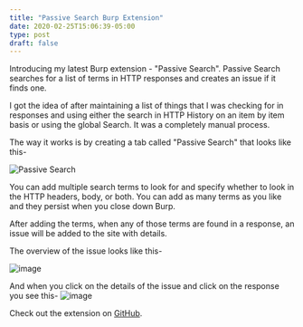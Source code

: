 ```yaml
---
title: "Passive Search Burp Extension"
date: 2020-02-25T15:06:39-05:00
type: post
draft: false
---
```


Introducing my latest Burp extension - "Passive Search".   Passive Search searches for a list of terms in HTTP responses and creates an issue if it finds one.   

I got the idea of after maintaining a list of things that I was checking for in responses and using either the search in HTTP History on an item by item basis or using the global Search.  It was a completely manual process.

The way it works is by creating a tab called "Passive Search" that looks like this-

![Passive Search](/images/passivesearch.png)

You can add multiple search terms to look for and specify whether to look in the HTTP headers, body, or both.  You can add as many terms as you like and they persist when you close down Burp.

After adding the terms, when any of those terms are found in a response, an issue will be added to the site with details.

The overview of the issue looks like this-

![image](/images/passivesearch1.png)


And when you click on the details of the issue and click on the response you see this-
![image](/images/passivesearch2.png)

Check out the extension on [GitHub](https://github.com/sampsonc/PassiveSearch).
